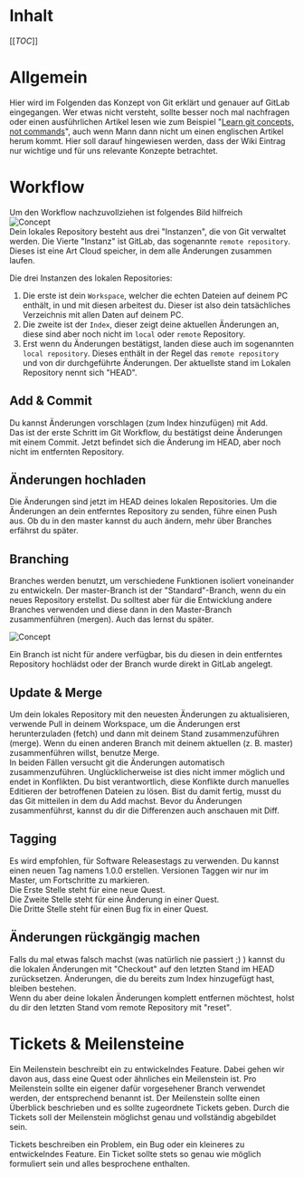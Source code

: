 # Inhalt

[[_TOC_]]

# Allgemein

Hier wird im Folgenden das Konzept von Git erklärt und genauer auf GitLab eingegangen. Wer etwas nicht versteht, sollte besser noch mal nachfragen oder einen ausführlichen Artikel lesen wie zum Beispiel "[Learn git concepts, not commands](https://dev.to/unseenwizzard/learn-git-concepts-not-commands-4gjc)", auch wenn Mann dann nicht um einen englischen Artikel herum kommt. Hier soll darauf hingewiesen werden, dass der Wiki Eintrag nur wichtige und für uns relevante Konzepte betrachtet.

# Workflow

Um den Workflow nachzuvollziehen ist folgendes Bild hilfreich  
![Concept](https://cdn.discordapp.com/attachments/520955035832811521/615837217562165259/MgaV9.png)  
Dein lokales Repository besteht aus drei "Instanzen", die von Git verwaltet werden. 
Die Vierte "Instanz" ist GitLab, das sogenannte `remote repository`. Dieses ist eine Art Cloud speicher, in dem alle Änderungen zusammen laufen.

Die drei Instanzen des lokalen Repositories:
1. Die erste ist dein `Workspace`, welcher die echten Dateien auf deinem PC enthält, in und mit diesen arbeitest du. Dieser ist also dein tatsächliches Verzeichnis mit allen Daten auf deinem PC.
2. Die zweite ist der `Index`, dieser zeigt deine aktuellen Änderungen an, diese sind aber noch nicht im `local` oder `remote` Repository.
3. Erst wenn du Änderungen bestätigst, landen diese auch im sogenannten `local repository`. Dieses enthält in der Regel das `remote repository` und von dir durchgeführte Änderungen. Der aktuellste stand im Lokalen Repository nennt sich "HEAD".

## Add & Commit

Du kannst Änderungen vorschlagen (zum Index hinzufügen) mit Add.  
Das ist der erste Schritt im Git Workflow, du bestätigst deine Änderungen mit einem Commit.
Jetzt befindet sich die Änderung im HEAD, aber noch nicht im entfernten Repository.

## Änderungen hochladen

Die Änderungen sind jetzt im HEAD deines lokalen Repositories. Um die Änderungen an dein entferntes Repository zu senden, führe einen Push aus. Ob du in den master kannst du auch ändern, mehr über Branches erfährst du später.   

## Branching

Branches werden benutzt, um verschiedene Funktionen isoliert voneinander zu entwickeln. Der master-Branch ist der "Standard"-Branch, wenn du ein neues Repository erstellst. Du solltest aber für die Entwicklung andere Branches verwenden und diese dann in den Master-Branch zusammenführen (mergen). Auch das lernst du später.

![Concept](https://cdn.discordapp.com/attachments/520955035832811521/615846516799701001/68747470733a2f2f63646e2d696d616765732d312e6d656469756d2e636f6d2f6d61782f313630302f312a69485050613732.png)

Ein Branch ist nicht für andere verfügbar, bis du diesen in dein entferntes Repository hochlädst oder der Branch wurde direkt in GitLab angelegt.

## Update & Merge

Um dein lokales Repository mit den neuesten Änderungen zu aktualisieren, verwende Pull in deinem Workspace, um die Änderungen erst herunterzuladen (fetch) und dann mit deinem Stand zusammenzuführen (merge).
Wenn du einen anderen Branch mit deinem aktuellen (z. B. master) zusammenführen willst, benutze Merge.  
In beiden Fällen versucht git die Änderungen automatisch zusammenzuführen. Unglücklicherweise ist dies nicht immer möglich und endet in Konflikten. Du bist verantwortlich, diese Konflikte durch manuelles Editieren der betroffenen Dateien zu lösen. Bist du damit fertig, musst du das Git mitteilen in dem du Add machst.
Bevor du Änderungen zusammenführst, kannst du dir die Differenzen auch anschauen mit Diff.

## Tagging

Es wird empfohlen, für Software Releasestags zu verwenden. Du kannst einen neuen Tag namens 1.0.0 erstellen.
Versionen Taggen wir nur im Master, um Fortschritte zu markieren.  
Die Erste Stelle steht für eine neue Quest.  
Die Zweite Stelle steht für eine Änderung in einer Quest.  
Die Dritte Stelle steht für einen Bug fix in einer Quest.

## Änderungen rückgängig machen

Falls du mal etwas falsch machst (was natürlich nie passiert ;) ) kannst du die lokalen Änderungen mit "Checkout" auf den letzten Stand im HEAD zurücksetzen. Änderungen, die du bereits zum Index hinzugefügt hast, bleiben bestehen.  
Wenn du aber deine lokalen Änderungen komplett entfernen möchtest, holst du dir den letzten Stand vom remote Repository mit "reset".

# Tickets & Meilensteine

Ein Meilenstein beschreibt ein zu entwickelndes Feature. Dabei gehen wir davon aus, dass eine Quest oder ähnliches ein Meilenstein ist. Pro Meilenstein sollte ein eigener dafür vorgesehener Branch verwendet werden, der entsprechend benannt ist. Der Meilenstein sollte einen Überblick beschrieben und es sollte zugeordnete Tickets geben. Durch die Tickets soll der Meilenstein möglichst genau und vollständig abgebildet sein.

Tickets beschreiben ein Problem, ein Bug oder ein kleineres zu entwickelndes Feature. Ein Ticket sollte stets so genau wie möglich formuliert sein und alles besprochene enthalten.